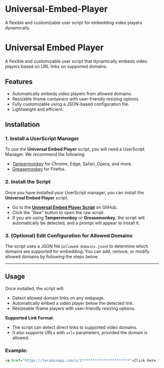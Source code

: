 # Universal-Embed-Player
A flexible and customizable user script for embedding video players dynamically.

# Universal Embed Player

A flexible and customizable user script that dynamically embeds video players based on URL links on supported domains.

## Features

- Automatically embeds video players from allowed domains.
- Resizable iframe containers with user-friendly resizing options.
- Fully customizable using a JSON-based configuration file.
- Lightweight and efficient.

## Installation

### 1. Install a UserScript Manager

To use the **Universal Embed Player** script, you will need a UserScript Manager. We recommend the following:

- [Tampermonkey](https://www.tampermonkey.net/) for Chrome, Edge, Safari, Opera, and more.
- [Greasemonkey](https://addons.mozilla.org/en-US/firefox/addon/greasemonkey/) for Firefox.

### 2. Install the Script

Once you have installed your UserScript manager, you can install the **Universal Embed Player** script:

- Go to the **[Universal Embed Player Script](https://github.com/DeadShot472/Universal-Embed-Player/blob/main/src/universal-embed-player.user.js)** on GitHub.
- Click the "Raw" button to open the raw script.
- If you are using **Tampermonkey** or **Greasemonkey**, the script will automatically be detected, and a prompt will appear to install it.

### 3. (Optional) Edit Configuration for Allowed Domains

The script uses a JSON file (`allowed-domains.json`) to determine which domains are supported for embedding. You can add, remove, or modify allowed domains by following the steps below.

---

## Usage

Once installed, the script will:

- Detect allowed domain links on any webpage.
- Automatically embed a video player below the detected link.
- Resizeable iframe players with user-friendly resizing options.

**Supported Link Format**:
- The script can detect direct links to supported video domains.
- It also supports URLs with `url=` parameters, provided the domain is allowed.

### Example:
```html
<a href="https://teraboxapp.com/s/1**********************">Click here to view video</a>
